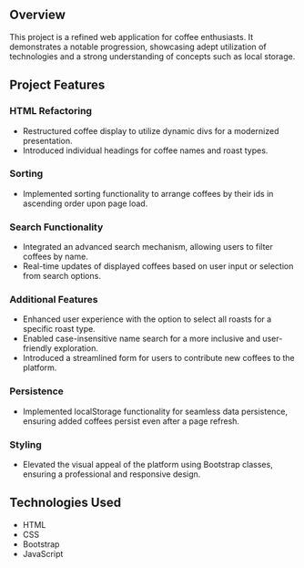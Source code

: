 ## Overview
This project is a refined web application for coffee enthusiasts. It demonstrates a notable progression, showcasing adept utilization of technologies and a strong understanding of concepts such as local storage.

## Project Features

### HTML Refactoring
- Restructured coffee display to utilize dynamic divs for a modernized presentation.
- Introduced individual headings for coffee names and roast types.

### Sorting
- Implemented sorting functionality to arrange coffees by their ids in ascending order upon page load.

### Search Functionality
- Integrated an advanced search mechanism, allowing users to filter coffees by name.
- Real-time updates of displayed coffees based on user input or selection from search options.

### Additional Features
- Enhanced user experience with the option to select all roasts for a specific roast type.
- Enabled case-insensitive name search for a more inclusive and user-friendly exploration.
- Introduced a streamlined form for users to contribute new coffees to the platform.

### Persistence
- Implemented localStorage functionality for seamless data persistence, ensuring added coffees persist even after a page refresh.

### Styling
- Elevated the visual appeal of the platform using Bootstrap classes, ensuring a professional and responsive design.

## Technologies Used
- HTML
- CSS
- Bootstrap
- JavaScript
